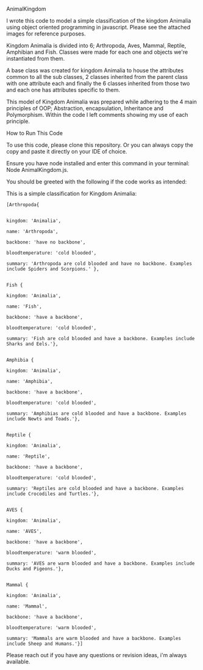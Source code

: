 AnimalKingdom

I wrote this code to model a simple classification of the kingdom Animalia using object oriented programming in javascript. 
Please see the attached images for reference purposes.

Kingdom Animalia is divided into 6; Arthropoda, Aves, Mammal, Reptile, Amphibian and Fish. 
Classes were made for each one and objects we're instantiated from them.

A base class was created for kingdom Animalia to house the attributes common to all the sub classes, 2 classes inherited from the parent class with one attribute each and finally the 6 classes inherited from those two and each one has attributes specific to them.

This model of Kingdom Animalia was prepared while adhering to the 4 main principles of OOP; Abstraction, encapsulation, Inheritance and Polymorphism. 
Within the code I left comments showing my use of each principle. 



How to Run This Code


To use this code, please clone this repository. Or you can always copy the copy and paste it directly on your IDE of choice. 

Ensure you have node installed and enter this command in your terminal:
Node AnimalKingdom.js.

You should be greeted with the following if the code works as intended:

This is a simple classification for Kingdom Animalia:

	[Arthropoda{ 
	
    
	kingdom: 'Animalia',
    
	name: 'Arthropoda',
    
	backbone: 'have no backbone',
    
	bloodtemperature: 'cold blooded',
    
	summary: 'Arthropoda are cold blooded and have no backbone. Examples include Spiders and Scorpions.' },
    
	
  	Fish {
  
    kingdom: 'Animalia',
	
    name: 'Fish',
	
    backbone: 'have a backbone',
	
    bloodtemperature: 'cold blooded',
	
    summary: 'Fish are cold blooded and have a backbone. Examples include Sharks and Eels.'},
  
	
	Amphibia {
  
    kingdom: 'Animalia',
	
    name: 'Amphibia',
	
    backbone: 'have a backbone',
	
    bloodtemperature: 'cold blooded',
	
    summary: 'Amphibias are cold blooded and have a backbone. Examples include Newts and Toads.'},
	
  
  	Reptile {
  
    kingdom: 'Animalia',
	
    name: 'Reptile',
	
    backbone: 'have a backbone',
	
    bloodtemperature: 'cold blooded',
	
    summary: 'Reptiles are cold blooded and have a backbone. Examples include Crocodiles and Turtles.'},
	
  
  	AVES {
  
    kingdom: 'Animalia',
	
    name: 'AVES',
	
    backbone: 'have a backbone',
	
    bloodtemperature: 'warm blooded',
	
    summary: 'AVES are warm blooded and have a backbone. Examples include Ducks and Pigeons.'},
	
  
  	Mammal {
  
    kingdom: 'Animalia',
	
    name: 'Mammal',
	
    backbone: 'have a backbone',
	
    bloodtemperature: 'warm blooded',
	
    summary: 'Mammals are warm blooded and have a backbone. Examples include Sheep and Humans.'}]

Please reach out if you have any questions or revision ideas, i'm always available.
